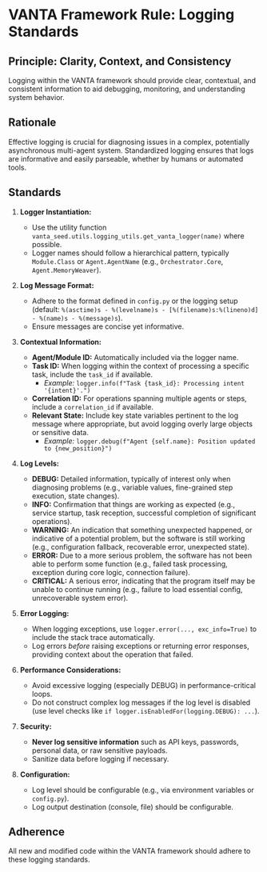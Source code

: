 # VANTA Framework Rule: Logging Standards

## Principle: Clarity, Context, and Consistency

Logging within the VANTA framework should provide clear, contextual, and consistent information to aid debugging, monitoring, and understanding system behavior.

## Rationale

Effective logging is crucial for diagnosing issues in a complex, potentially asynchronous multi-agent system. Standardized logging ensures that logs are informative and easily parseable, whether by humans or automated tools.

## Standards

1.  **Logger Instantiation:**
    *   Use the utility function `vanta_seed.utils.logging_utils.get_vanta_logger(name)` where possible.
    *   Logger names should follow a hierarchical pattern, typically `Module.Class` or `Agent.AgentName` (e.g., `Orchestrator.Core`, `Agent.MemoryWeaver`).

2.  **Log Message Format:**
    *   Adhere to the format defined in `config.py` or the logging setup (default: `%(asctime)s - %(levelname)s - [%(filename)s:%(lineno)d] - %(name)s - %(message)s`).
    *   Ensure messages are concise yet informative.

3.  **Contextual Information:**
    *   **Agent/Module ID:** Automatically included via the logger name.
    *   **Task ID:** When logging within the context of processing a specific task, include the `task_id` if available.
        *   *Example:* `logger.info(f"Task {task_id}: Processing intent '{intent}'.")`
    *   **Correlation ID:** For operations spanning multiple agents or steps, include a `correlation_id` if available.
    *   **Relevant State:** Include key state variables pertinent to the log message where appropriate, but avoid logging overly large objects or sensitive data.
        *   *Example:* `logger.debug(f"Agent {self.name}: Position updated to {new_position}")`

4.  **Log Levels:**
    *   **DEBUG:** Detailed information, typically of interest only when diagnosing problems (e.g., variable values, fine-grained step execution, state changes).
    *   **INFO:** Confirmation that things are working as expected (e.g., service startup, task reception, successful completion of significant operations).
    *   **WARNING:** An indication that something unexpected happened, or indicative of a potential problem, but the software is still working (e.g., configuration fallback, recoverable error, unexpected state).
    *   **ERROR:** Due to a more serious problem, the software has not been able to perform some function (e.g., failed task processing, exception during core logic, connection failure).
    *   **CRITICAL:** A serious error, indicating that the program itself may be unable to continue running (e.g., failure to load essential config, unrecoverable system error).

5.  **Error Logging:**
    *   When logging exceptions, use `logger.error(..., exc_info=True)` to include the stack trace automatically.
    *   Log errors *before* raising exceptions or returning error responses, providing context about the operation that failed.

6.  **Performance Considerations:**
    *   Avoid excessive logging (especially DEBUG) in performance-critical loops.
    *   Do not construct complex log messages if the log level is disabled (use level checks like `if logger.isEnabledFor(logging.DEBUG): ...`).

7.  **Security:**
    *   **Never log sensitive information** such as API keys, passwords, personal data, or raw sensitive payloads.
    *   Sanitize data before logging if necessary.

8.  **Configuration:**
    *   Log level should be configurable (e.g., via environment variables or `config.py`).
    *   Log output destination (console, file) should be configurable.

## Adherence

All new and modified code within the VANTA framework should adhere to these logging standards. 